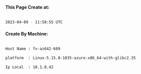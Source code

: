 
   
#### This Page Create at:

```bash

2023-04-09 - 11:58:55 UTC

```

#### Create By Machine:

```bash

Host Name : fv-az642-689

platform  : Linux-5.15.0-1035-azure-x86_64-with-glibc2.35

Ip Local  : 10.1.0.42

```

